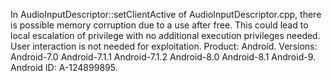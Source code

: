 In AudioInputDescriptor::setClientActive of AudioInputDescriptor.cpp, there is possible memory corruption due to a use after free. This could lead to local escalation of privilege with no additional execution privileges needed. User interaction is not needed for exploitation. Product: Android. Versions: Android-7.0 Android-7.1.1 Android-7.1.2 Android-8.0 Android-8.1 Android-9. Android ID: A-124899895.